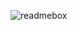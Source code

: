 ![readmebox](https://github.com/pahrialms/pahrialms/assets/82088448/c57e63a9-cec9-48f1-a36e-520d9d13b265)
